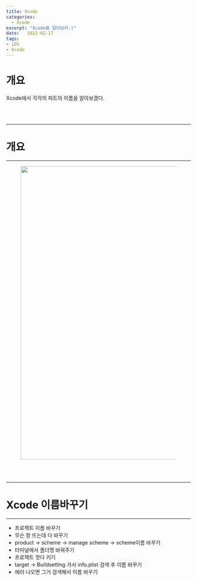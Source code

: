 ```yaml
---
title: Xcode
categories: 
  - Xcode
excerpt: "Xcode를 알아보자:)"
date:   2022-02-17
tags:
- iOS
- Xcode
---
```


# 개요

Xcode에서 각각의 파트의 이름을 알아보겠다.



<br />
<br />

---

# 개요

---


<figure>
	<a href="https://user-images.githubusercontent.com/79088896/154424814-da04fda5-0650-4fd5-8eb5-5460572fe50c.jpg">
		<img src="https://user-images.githubusercontent.com/79088896/154424814-da04fda5-0650-4fd5-8eb5-5460572fe50c.jpg"  width="800px;">
	</a>
</figure>


<br />
<br />

---

# Xcode 이름바꾸기

---

* 프로젝트 이름 바꾸기
* 무슨 창 뜨는데 다 바꾸기
* product -> scheme -> manage scheme -> scheme이름 바꾸기
* 터미널에서 폴더명 바꿔주기
* 프로젝트 껏다 키기
* target -> Buildsetting 가서 info.plist 검색 후 이름 바꾸기
* 에러 나오면 그거 검색해서 이름 바꾸기